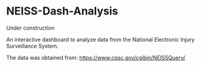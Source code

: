 # NEISS-Dash-Analysis

Under construction

An interactive dashboard to analyze data from the National Electronic Injury Surveillance System.

The data was obtained from: https://www.cpsc.gov/cgibin/NEISSQuery/
